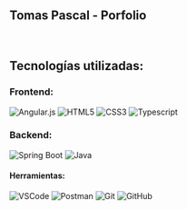 <br>

## Tomas Pascal - Porfolio

<br>

## Tecnologías utilizadas:

### Frontend:
![Angular.js](https://img.shields.io/badge/Angular-F05032?style=flat&logo=angular&logoColor=white)
![HTML5](https://img.shields.io/badge/-HTML5-E34F26?style=flat&logo=html5&logoColor=white)
![CSS3](https://img.shields.io/badge/-CSS3-1572B6?style=flat&logo=css3)
![Typescript](https://img.shields.io/badge/TypeScript-007ACC?style=flat&logo=typescript&logoColor=white)

### Backend:
![Spring Boot](https://img.shields.io/badge/SpringBoot-6EBF20?style=flat&logo=spring&logoColor=white)
![Java](https://img.shields.io/badge/Java-6EBF20?style=flat&logo=Java&logoColor=white)

#### Herramientas:
![VSCode](https://img.shields.io/badge/-VSCode-007ACC?style=flat&logo=visual-studio-code&logoColor=white)
![Postman](https://img.shields.io/badge/Postman-FF6C37?style=flat&logo=Postman&logoColor=white)
![Git](https://img.shields.io/badge/-Git-F05032?style=flat&logo=git&logoColor=white)
![GitHub](https://img.shields.io/badge/-Github-181717?style=flat&logo=github&logoColor=white)